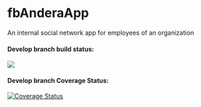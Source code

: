 # fbAnderaApp

An internal social network app for employees of an organization

#### Develop branch build status:

![](https://travis-ci.org/chubukas/fbAnderaApp.svg?branch=develop)

#### Develop branch Coverage Status:

[![Coverage Status](https://coveralls.io/repos/github/chubukas/fbAnderaApp/badge.svg?branch=develop)](https://coveralls.io/github/chubukas/fbAnderaApp?branch=develop)
